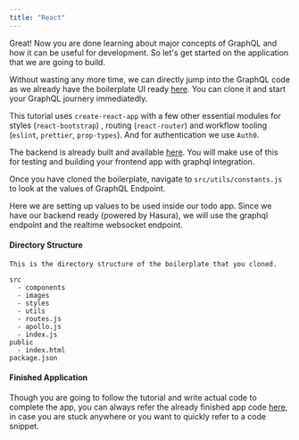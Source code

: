 ```yaml
---
title: "React"
---
```


Great! Now you are done learning about major concepts of GraphQL and how it can be useful for development. So let's get started on the application that we are going to build. 

Without wasting any more time, we can directly jump into the GraphQL code as we already have the boilerplate UI ready [here](https://github.com/hasura/react-apollo-todo/tree/master/react-apollo/ui-boilerplate). You can clone it and start your GraphQL journery immediatedly.

This tutorial uses `create-react-app` with a few other essential modules for styles (`react-bootstrap`) , routing (`react-router`) and workflow tooling (`eslint`, `prettier`, `prop-types`). And for authentication we use `Auth0`.

The backend is already built and available [here](https://react-apollo-todo-demo.hasura.app/v1alpha1/graphql). You will make use of this for testing and building your frontend app with graphql integration.

Once you have cloned the boilerplate, navigate to `src/utils/constants.js` to look at the values of GraphQL Endpoint.

Here we are setting up values to be used inside our todo app. Since we have our backend ready (powered by Hasura), we will use the graphql endpoint and the realtime websocket endpoint.

#### Directory Structure

    This is the directory structure of the boilerplate that you cloned.

    src
      - components
      - images
      - styles
      - utils
      - routes.js
      - apollo.js
      - index.js
    public
      - index.html
    package.json

#### Finished Application

Though you are going to follow the tutorial and write actual code to complete the app, you can always refer the already finished app code [here](https://github.com/hasura/react-apollo-todo/tree/master/react-apollo/final-app), in case you are stuck anywhere or you want to quickly refer to a code snippet.

